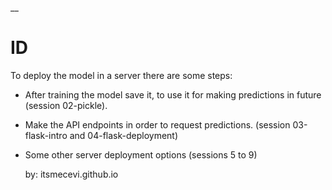 __

# ID

To deploy the model in a server there are some steps:

* After training the model save it, to use it for making predictions in future (session 02-pickle).
* Make the API endpoints in order to request predictions. (session 03-flask-intro and 04-flask-deployment)
* Some other server deployment options (sessions 5 to 9)

  by: itsmecevi.github.io

